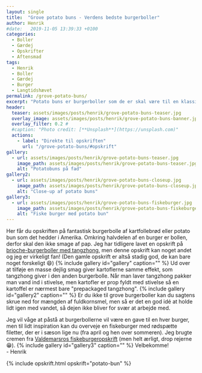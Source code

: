 ```yaml
---
layout: single
title:  "Grove potato buns - Verdens bedste burgerboller"
author: Henrik
#date:   2019-11-05 13:39:33 +0100
categories:  
  - Boller 
  - Gærdej
  - Opskrifter  
  - Aftensmad
tags: 
  - Henrik
  - Boller
  - Gærdej
  - Burger
  - Langtidshævet
permalink: /grove-potato-buns/
excerpt: "Potato buns er burgerboller som de er skal være til en klassisk amerikansk burger. Jeg har tilladt migt at tilføje groft mel og langtidshæve dem, for at give dem ekstra god smag."
header:
  teaser: assets/images/posts/henrik/grove-potato-buns-teaser.jpg
  overlay_image: assets/images/posts/henrik/grove-potato-buns-banner.jpg
  overlay_filter: 0.2 # 
  #caption: "Photo credit: [**Unsplash**](https://unsplash.com)"
  actions:
    - label: "Direkte til opskriften"
      url: "/grove-potato-buns/#opskrift"
gallery:
  - url: assets/images/posts/henrik/grove-potato-buns-teaser.jpg
    image_path: assets/images/posts/henrik/grove-potato-buns-teaser.jpg
    alt: "Potatobuns på fad" 
gallery2:
  - url: assets/images/posts/henrik/grove-potato-buns-closeup.jpg
    image_path: assets/images/posts/henrik/grove-potato-buns-closeup.jpg
    alt: "Close-up af potato buns"
gallery3:
  - url: assets/images/posts/henrik/grove-potato-buns-fiskeburger.jpg
    image_path: assets/images/posts/henrik/grove-potato-buns-fiskeburger.jpg
    alt: "Fiske burger med potato bun"   
---
```

Her får du opskriften på fantastisk burgerbolle af kartfollebrød eller potato bun som det hedder i Amerika. Omkring halvdelen af en burger er bollen, derfor skal den ikke smage af pap. Jeg har tidligere lavet en opskrift på [brioche-burgerboller med tangzhong][briocheburgerboller], men denne opskrift kan noget andet og jeg er virkeligt fan! (Den gamle opskrift er altså stadig god, de kan bare noget forskeligt :smile:)
{% include gallery id="gallery"  caption="" %}
Ud over at tilføje en masse dejlig smag giver kartoflerne samme effekt, som tangzhong giver i den anden burgerbolle. Når man laver tangzhong pakker man vand ind i stivelse, men kartofler er prop fyldt med stivelse så en kartoffel er nærmest bare "prepackaged tangzhong".
{% include gallery id="gallery2"  caption="" %}
Er du ikke til grove burgerboller kan du sagtens skrue ned for mængden af fuldkornsmel, men så er det en god idé at holde lidt igen med vandet, så dejen ikke bliver for svær at arbejde med. 

Jeg vil våge at påstå at burgerbollerne vil være en gave til en hver burger, men til lidt inspiration kan du overveje en fiskeburger med rødspætte filetter, der er i sæson lige nu (fra april og hen over sommeren). Jeg brugte cremen fra [Valdemarsros fiskeburgeropskrift][valdemarsro-fiskeburger] (men helt ærligt, drop rejerne :grin:).
{% include gallery id="gallery3"  caption="" %}
Velbekomme!  
\- Henrik 

{% include opskrift.html opskrift="potato-bun" %}


[briocheburgerboller]: /Briocheburgerboller-med-Tangzhong/
[valdemarsro-fiskeburger]: https://www.valdemarsro.dk/fiskeburger-med-krydderurte-dressing/